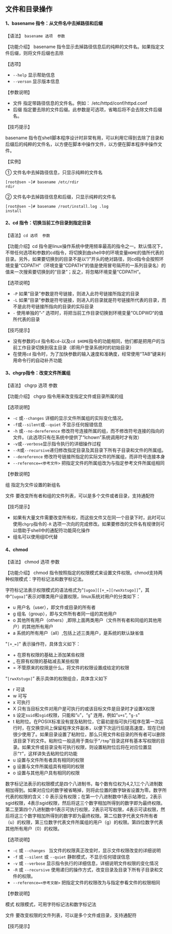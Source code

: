 ## 文件和目录操作

#### 1、basename 指令：从文件名中去掉路径和后缀

【语法】 `basename 选项  参数`

【功能介绍】 basename 指令显示去掉路径信息后的纯粹的文件名。如果指定文件后缀，则将文件后缀也去除

【选项】

- `--help`  显示帮助信息
- `--verson` 显示版本信息

【参数说明】

- 文件   指定带路径信息的文件名。例如： /etc/httpd/conf/httpd.conf
- 后缀    指定要去除的文件后缀。此参数是可选项，省略后将不会去除文件后缀名。

【技巧提示】

basename 指令在shell脚本程序设计时非常有用，可以利用它得到去除了目录和后缀后的纯粹的文件名，以方便在脚本中操作文件，以方便在脚本程序中操作文件。

【实例】

① 文件名中去掉路径信息，只显示纯粹的文件名

```
[root@sen ~]# basename /etc/rdir
rdir
```

② 文件名中去掉路径信息和后缀，只显示纯粹的文件名

```
[root@sen ~]# basename /root/install.log .log
install
```

#### 2、cd 指令：切换当前工作目录到指定目录

【语法】`cd 选项  参数`

【功能介绍】cd 指令是linux操作系统中使用频率最高的指令之一。默认情况下，不带任何选项和参数的cd指令，将切换到由shell中的环境变量`HOME`的值所代表的目录。另外，如果要切换到的目录不是以“/”开头的绝对路径，则cd指令会按照环境变量“CDPATH”（环境变量“CDPATH”的值是使用冒号隔开的一系列目录名）的值来一次搜索要切换到的“目录”；反之，将忽略环境变量“CDPATH”。

【选项说明】

- `-P`  如果“目录”参数是符号链接，则进入此符号链接所指定的目录
- `-L` 如果“目录”参数是符号链接，则进入的目录就是符号链接所代表的目录，而不是此符号链接所指向的目录的实际目录
- `-`  使用单独的”-“ 选项时，将把当前工作目录切换到环境变量”OLDPWD“的值所代表的目录

【技巧提示】

- 没有参数的`cd` 指令和`cd~`以及`cd $HOME`指令的功能相同，他们都是把用户的当前工作目录切换到宿主目录（即用户登录系统时的初始目录）
- 在使用`cd` 指令时，为了加快参数的输入速度和准确度，经常使用“TAB”键来利用命令行的自动补齐功能

#### 3、chgrp指令：改变文件所属组

【语法】 chgrp  选项  参数

【功能介绍】 chgrp 指令用来改变指定文件或目录所属的组

【选项说明】

- `-c` 或`--changes`  详细的显示文件所属组的实际变化情况。
- `-f`或`--silent`或`--quiet` 不显示任何报错信息
- `-h` 或`--no-dereference` 修改符号连接所属的组，而不修改符号连接的指向的文件。（此选项只有在系统中提供了“lchown”系统调用时才有效）
- `-v`或`--verbose`显示指令执行的详细操作过程
- `--R`或`--recursive`递归修改指定目录及其目录下所有子目录和文件的所属组。
- `--dereference` 修改符号链接所指定的实际文件的所属组，而非符号连接本身
- `--reference=<参考文件>` 把指定文件的所属组改为与指定参考文件所属组相同

【参数说明】

组  指定为文件设置的新组名

文件  要改变所有者和组的文件列表，可以是多个文件或者目录，支持通配符

【技巧提示】

- 如果有大量文件需要改变所有权，而这些文件又在同一个目录下时，此时可以使用`chgrp`指令的`-R` 选项一次向的完成修改。如果要修改的文件名有规律则可以借助于shell中的通配符功能简化操作
- 组名可以使用组ID代替

#### 4、chmod

【语法】 chmod 选项  参数

【功能介绍】 chmod 指令按照指定的权限模式来设置文件权限。chmod支持两种权限模式：字符标记法和数字标记法。

字符标记法表示权限模式的语法格式为“`[ugoa][[+_=][rwxXstugo]]`”，其中“`[ugoa]`”表示对哪类用户设置权限，linux系统对用户的分类如下：

- u 用户名（user），即文件或目录的所有者
- g 组名（group），即与文件所有者同一组的其他用户
- o 其他所有用户（others）,即除上面两类用户（文件所有者和同组的其他用户）的其他所有用户
- a  系统的所有用户（all）,包括上述三类用户，是系统的默认缺省值

"`[+_=]`" 表示操作符，具体含义如下：

+ \+  在原有权限的基础上添加某些权限
+  _  在原有权限的基础减去某些权限
+  =  不管原来的权限是什么，将文件的权限设置成给定的权限

“`[rwxXstugo]`” 表示具体的权限组合，具体含义如下

- r  可读
- w 可写
- x  可执行
- X  只有当目标文件对用户是可执行的或该目标文件是目录时才设置X权限
- s  设定`suid`和`sgid`权限，只能和“`u`”，“`g`” 连用，例如“`u+s`”, "`g-s`"
- t  粘附位。在POSIX标准没有提及粘附位，它最初是指可执行程序在第一次运行时，在交换空间上保留程序文件副本，以便下次运行后提高速度，现在已经很少使用了。如果目录设置了粘附位，那么只用文件和目录的所有者可以删除该目录下的文件。粘附位一般适用于类似于“`/tmp`”目录这样有基本写权限的目录。如果文件或目录没有可执行权限，则设置粘附位后将在对应位置显示“`T`”，这样讲失去粘附位的功能
- u  设置与文件所有者具有相同的权限
- g   设置与文件所属组具有相同的权限
- o   设置与其他用户具有相同的权限

数字标记法表示的权限模式是四个八进制书，每个数有位权为4,2,1三个八进制数相加得到。如果对应位的数字被省略掉，则将此位置的数字缺省设置为零。数字所代表的权限的含义：0 表示没有权限；在第一个八进制数中1表示站滞位，2表示sgid权限，4表示sgid权限，然后将这三个数字相加所得到的数字即为最终权限。第二至第四个八进制数中1表示可执行权限，2表示可写权限，4表示可读权限，然后将这三个数字相加所得到的数字即为最终权限。第二位数字代表文件所有者（u）的权限，第三位数字代表文件所属组的用户（g）的权限。第四位数字代表其他所有用户（0）的权限。

【选项说明】

- `-c` 或 `--changes ` 当文件的权限真正改变时，显示文件权限改变的详细说明
- `-f` 或 `--silent` 或 `--quiet` 静默模式，不显示任何错误信息
- `-v` 或 `--verbose` 显示指令执行的详细信息，详细说明文件权限的变化情况
- `-R` 或 `--recursive` 使用递归的操作方式，改变目录及目录下所有子目录和文件的权限。
- `--reference=<参考文献>` 把指定文件的权限改为与指定参看文件的权限相同

【参数说明】

模式  权限模式，可用字符标记法和数字标记法

文件  要改变权限的文件列表，可以是多个文件或目录，支持通配符

【技巧提示】